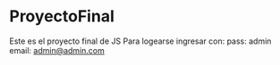 # ProyectoFinal
Este es el proyecto final de JS
Para logearse ingresar con:
                            pass:  admin
                            email: admin@admin.com 
